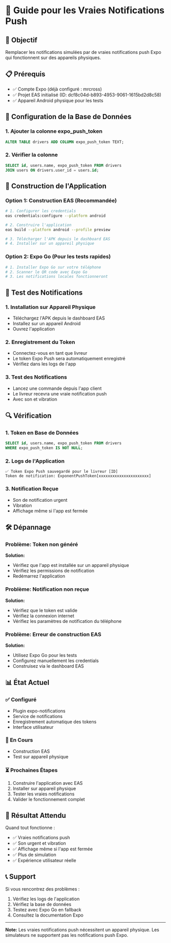 # 🚨 Guide pour les Vraies Notifications Push

## 🎯 Objectif
Remplacer les notifications simulées par de vraies notifications push Expo qui fonctionnent sur des appareils physiques.

## 📋 Prérequis
- ✅ Compte Expo (déjà configuré : mrcross)
- ✅ Projet EAS initialisé (ID: dcf8c04d-b893-4953-9061-1615bd2d8c58)
- ✅ Appareil Android physique pour les tests

## 🔧 Configuration de la Base de Données

### 1. Ajouter la colonne expo_push_token
```sql
ALTER TABLE drivers ADD COLUMN expo_push_token TEXT;
```

### 2. Vérifier la colonne
```sql
SELECT id, users.name, expo_push_token FROM drivers 
JOIN users ON drivers.user_id = users.id;
```

## 📱 Construction de l'Application

### Option 1: Construction EAS (Recommandée)
```bash
# 1. Configurer les credentials
eas credentials:configure --platform android

# 2. Construire l'application
eas build --platform android --profile preview

# 3. Télécharger l'APK depuis le dashboard EAS
# 4. Installer sur un appareil physique
```

### Option 2: Expo Go (Pour les tests rapides)
```bash
# 1. Installer Expo Go sur votre téléphone
# 2. Scanner le QR code avec Expo Go
# 3. Les notifications locales fonctionneront
```

## 🚀 Test des Notifications

### 1. Installation sur Appareil Physique
- Téléchargez l'APK depuis le dashboard EAS
- Installez sur un appareil Android
- Ouvrez l'application

### 2. Enregistrement du Token
- Connectez-vous en tant que livreur
- Le token Expo Push sera automatiquement enregistré
- Vérifiez dans les logs de l'app

### 3. Test des Notifications
- Lancez une commande depuis l'app client
- Le livreur recevra une vraie notification push
- Avec son et vibration

## 🔍 Vérification

### 1. Token en Base de Données
```sql
SELECT id, users.name, expo_push_token FROM drivers 
WHERE expo_push_token IS NOT NULL;
```

### 2. Logs de l'Application
```
✅ Token Expo Push sauvegardé pour le livreur [ID]
Token de notification: ExponentPushToken[xxxxxxxxxxxxxxxxxxxxxx]
```

### 3. Notification Reçue
- Son de notification urgent
- Vibration
- Affichage même si l'app est fermée

## 🛠️ Dépannage

### Problème: Token non généré
**Solution:**
- Vérifiez que l'app est installée sur un appareil physique
- Vérifiez les permissions de notification
- Redémarrez l'application

### Problème: Notification non reçue
**Solution:**
- Vérifiez que le token est valide
- Vérifiez la connexion internet
- Vérifiez les paramètres de notification du téléphone

### Problème: Erreur de construction EAS
**Solution:**
- Utilisez Expo Go pour les tests
- Configurez manuellement les credentials
- Construisez via le dashboard EAS

## 📊 État Actuel

### ✅ Configuré
- Plugin expo-notifications
- Service de notifications
- Enregistrement automatique des tokens
- Interface utilisateur

### 🔄 En Cours
- Construction EAS
- Test sur appareil physique

### ⏳ Prochaines Étapes
1. Construire l'application avec EAS
2. Installer sur appareil physique
3. Tester les vraies notifications
4. Valider le fonctionnement complet

## 🎉 Résultat Attendu

Quand tout fonctionne :
- ✅ Vraies notifications push
- ✅ Son urgent et vibration
- ✅ Affichage même si l'app est fermée
- ✅ Plus de simulation
- ✅ Expérience utilisateur réelle

## 📞 Support

Si vous rencontrez des problèmes :
1. Vérifiez les logs de l'application
2. Vérifiez la base de données
3. Testez avec Expo Go en fallback
4. Consultez la documentation Expo

---

**Note:** Les vraies notifications push nécessitent un appareil physique. Les simulateurs ne supportent pas les notifications push Expo.
